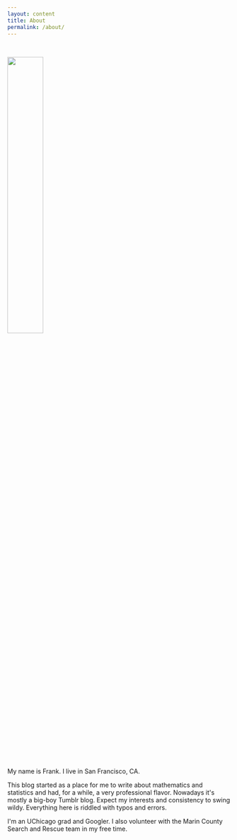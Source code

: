 ```yaml
---
layout: content
title: About
permalink: /about/
---
```


<br>
<p align="left">
  <img src="https://frankwang95.github.io/assets/about_photo.jpg" width="40%">
</p>
<br>

My name is Frank. I live in San Francisco, CA.

This blog started as a place for me to write about mathematics and statistics and had, for a while, a very professional flavor. Nowadays it's mostly a big-boy Tumblr blog. Expect my interests and consistency to swing wildy. Everything here is riddled with typos and errors.

I'm an UChicago grad and Googler. I also volunteer with the Marin County Search and Rescue team in my free time.

